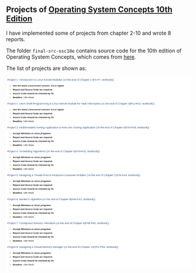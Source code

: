 
## Projects of [Operating System Concepts 10th Edition](http://www.os-book.com/OS10/index.html)

I have implemented some of projects from chapter 2-10 and wrote 8 reports.

The folder ``final-src-osc10e`` contains source code for the 10th edition of Operating System Concepts, which comes from [here](https://github.com/greggagne/osc10e).

The list of projects are shown as:

![image](img/list.png)
